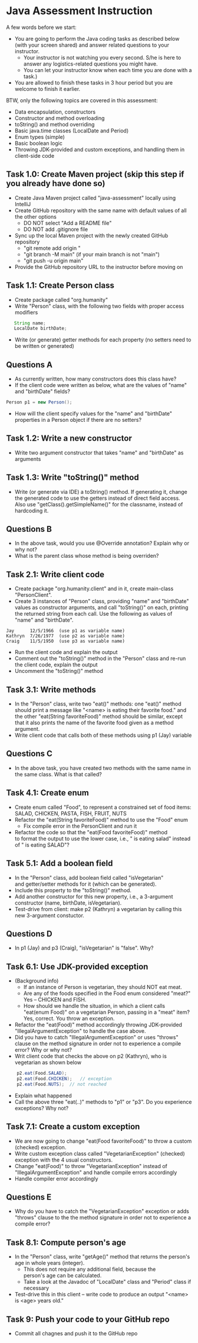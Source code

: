 # Java Assessment Instruction

A few words before we start:

- You are going to perform the Java coding tasks as described below (with your screen shared) and answer related questions to your instructor.
  - Your instructor is not watching you every second. S/he is here to answer any logistics-related questions you might have.
  - You can let your instructor know when each time you are done with a task.)
- You are allowed to finish these tasks in 3 hour period but you are welcome to finish it earlier.

BTW, only the following topics are covered in this assessment:

- Data encapsulation, constructors
- Constructor and method overloading
- toString() and method overriding
- Basic java.time classes (LocalDate and Period)
- Enum types (simple)
- Basic boolean logic
- Throwing JDK-provided and custom exceptions,
  and handling them in client-side code

## Task 1.0: Create Maven project (skip this step if you already have done so)
- Create Java Maven project called "java-assessment"
  locally using IntelliJ
- Create GitHub repository with the same name
  with default values of all the other options
  - DO NOT select "Add a README file"
  - DO NOT add .gitignore file
- Sync up the local Maven project with the newly
  created GitHub repository
  - "git remote add origin <your-github-repo>"
  - "git branch -M main" (if your main branch is not "main")
  - "git push -u origin main"
- Provide the GitHub repository URL to the instructor
  before moving on


## Task 1.1: Create Person class
- Create package called "org.humanity"
- Write "Person" class, with the following two fields
  with proper access modifiers

```java
   String name;
   LocalDate birthDate;
```

- Write (or generate) getter methods for each 
  property (no setters need to be written or
  generated)

## Questions A
- As currently written, how many constructors does this class have?
- If the client code were written as below, what are the values 
  of "name" and "birthDate" fields?

```java
Person p1 = new Person();
```

- How will the client specify values for the "name" and "birthDate" 
  properties in a Person object if there are no setters?

## Task 1.2: Write a new constructor
- Write two argument constructor that takes "name" and "birthDate" 
  as arguments

## Task 1.3: Write "toString()" method
- Write (or generate via IDE) a toString() method.  If generating it, 
  change the generated code to use the getters 
  instead of direct field access. Also use 
  "getClass().getSimpleName()" for the classname, instead of 
  hardcoding it. 

## Questions B
- In the above task, would you use @Override annotation? 
  Explain why or why not?
- What is the parent class whose method is being overriden?

## Task 2.1: Write client code
- Create package "org.humanity.client" and in it, create 
  main-class "PersonClient".
- Create 3 instances of "Person" class, providing "name" and 
  "birthDate" values as constructor arguments, and call "toString()" 
  on each, printing the returned string from each call. Use
  the following as values of "name" and "birthDate".  

```
Jay      12/5/1966	(use p1 as variable name)
Kathryn	 7/26/1977	(use p2 as variable name)
Craig	 11/5/1950	(use p3 as variable name)
```

- Run the client code and explain the output
- Comment out the "toString()" method in the "Person" class
  and re-run the client code, explain the output
- Uncomment the "toString()" method

## Task 3.1: Write methods
- In the "Person" class, write two "eat()" methods: one "eat()"
  method should print a message like 
  "\<name\> is eating their favorite food." and 
  the other "eat(String favoriteFood)" method should be similar, 
  except that it also prints the name of the favorite food
  given as a method argument.
- Write client code that calls both of these methods using
  p1 (Jay) variable

## Questions C
- In the above task, you have created two methods with the 
  same name in the same class. What is that called?

## Task 4.1: Create enum
- Create enum called "Food", to represent a constrained 
  set of food items: SALAD, CHICKEN, PASTA, FISH, FRUIT, NUTS
- Refactor the "eat(String favoriteFood)" method to use the "Food"
  enum
  - Fix compile error in the PersonClient and run it
- Refactor the code so that the "eat(Food favoriteFood)" method  
  to format the output to use the lower case, i.e., 
  "<name> is eating salad" instead of "<name> is eating SALAD"?

## Task 5.1: Add a boolean field
- In the "Person" class, add boolean field called "isVegetarian"  
  and getter/setter methods for it (which can be generated).
- Include this property to the "toString()" method.
- Add another constructor for this new property, i.e., 
  a 3-argument constructor (name, birthDate, isVegetarian).
- Test-drive from client: make p2 (Kathryn) a vegetarian 
  by calling this new 3-argument constuctor.

## Questions D
- In p1 (Jay) and p3 (Craig), "isVegetarian" is "false".  Why?

## Task 6.1: Use JDK-provided exception
- (Background info)
  - If an instance of Person is vegetarian, they should NOT eat meat.
  - Are any of the foods specified in the Food 
    enum considered "meat?"  Yes – CHICKEN and FISH.
  - How should we handle the situation, in which a client calls 
    "eat(enum Food)" on a vegetarian Person, passing in a
    "meat" item? Yes, correct. You throw an exception.
- Refactor the "eat(Food)" method accordingly throwing 
  JDK-provided "IllegalArgumentException" to handle the case above.
- Did you have to catch "IllegalArgumentException" or uses
  "throws" clause on the method signature in order not
  to experience a compile error?  Why or why not?
- Writ client code that checks the above on p2 (Kathryn), 
  who is vegetarian as shown below

```java
	p2.eat(Food.SALAD);
	p2.eat(Food.CHICKEN);	// exception
	p2.eat(Food.NUTS);	// not reached
```
- Explain what happened
- Call the above three "eat(..)" methods to "p1" or "p3".
  Do you experience exceptions? Why not?

## Task 7.1: Create a custom exception
- We are now going to change "eat(Food favoriteFood)" to throw a
  custom (checked) exception.
- Write custom exception class called "VegetarianException" (checked) 
  exception with the 4 usual constructors.
- Change "eat(Food)" to throw "VegetarianException" instead of 
  "IllegalArgumentException" and handle compile errors accordingly
- Handle compiler error accordingly

## Questions E
- Why do you have to catch the "VegetarianException" exception or
  adds "throws" clause to the the method signature in order not
  to experience a compile error?

## Task 8.1: Compute person's age
- In the "Person" class, write "getAge()" method that returns
  the person's age in whole years (integer). 
  - This does not require any additional field, because the  
    person's age can be calculated.
  - Take a look at the Javadoc of "LocalDate" class and
    "Period" class if necessary
- Test-drive this in this client – write code to produce an
  output "\<name\> is \<age\> years old."

## Task 9: Push your code to your GitHub repo
- Commit all chagnes and push it to the GitHub repo

